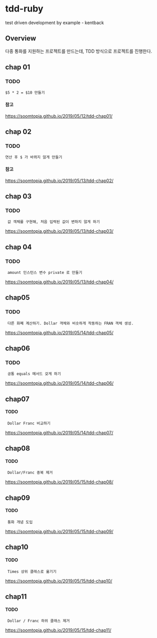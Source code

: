 # tdd-ruby
test driven development by example - kentback 

## Overview

다중 통화를 지원하는 프로젝트를 만드는데, TDD 방식으로 프로젝트를 진행한다. 


## chap 01

### TODO

    $5 * 2 = $10 만들기 

#### 참고 

<https://soomtopia.github.io/2019/05/12/tdd-chap01/>

## chap 02

### TODO

    연산 후 $ 가 바뀌지 않게 만들기 

#### 참고 

<https://soomtopia.github.io/2019/05/13/tdd-chap02/>

## chap 03

### TODO

     값 객체를 구현해, 처음 입력된 값이 변하지 않게 하기 
    
<https://soomtopia.github.io/2019/05/13/tdd-chap03/>


## chap 04

### TODO

     amount 인스턴스 변수 private 로 만들기
    
<https://soomtopia.github.io/2019/05/13/tdd-chap04/>

## chap05

### TODO

     다른 화폐 계산하기. Dollar 객체와 비슷하게 작동하는 FRAN 객체 생성.

<https://soomtopia.github.io/2019/05/14/tdd-chap05/>


## chap06

### TODO

     공통 equals 메서드 갖게 하기

<https://soomtopia.github.io/2019/05/14/tdd-chap06/>

## chap07

#### TODO

     Dollar Franc 비교하기

<https://soomtopia.github.io/2019/05/14/tdd-chap07/>

## chap08

#### TODO 

     Dollar/Franc 중복 제거

<https://soomtopia.github.io/2019/05/15/tdd-chap08/>

## chap09

#### TODO

     통화 개념 도입

<https://soomtopia.github.io/2019/05/15/tdd-chap09/>

## chap10

#### TODO

     Times 상위 클래스로 옮기기
     
<https://soomtopia.github.io/2019/05/15/tdd-chap10/>

## chap11

#### TODO 

     Dollar / Franc 하위 클래스 제거 

<https://soomtopia.github.io/2019/05/15/tdd-chap11/>